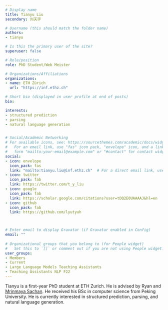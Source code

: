 ```yaml
---
# Display name
title: Tianyu Liu
secondary: 刘天宇

# Username (this should match the folder name)
authors:
- tianyu

# Is this the primary user of the site?
superuser: false

# Role/position
role: PhD Student/Web Meister

# Organizations/Affiliations
organizations:
- name: ETH Zürich
  url: "https://inf.ethz.ch"

# Short bio (displayed in user profile at end of posts)
bio: 

interests:
- structured prediction
- parsing
- natural language generation


# Social/Academic Networking
# For available icons, see: https://sourcethemes.com/academic/docs/widgets/#icons
#   For an email link, use "fas" icon pack, "envelope" icon, and a link in the
#   form "mailto:your-email@example.com" or "#contact" for contact widget.
social:
- icon: envelope
  icon_pack: fas
  link: "mailto:tianyu.liu@inf.ethz.ch"  # For a direct email link, use "mailto:test@example.org".
- icon: twitter
  icon_pack: fab
  link: https://twitter.com/t_y_liu
- icon: google
  icon_pack: fab
  link: https://scholar.google.com/citations?user=tDQ2E0UAAAAJ&hl=en
- icon: github
  icon_pack: fab
  link: https://github.com/lyutyuh



# Enter email to display Gravatar (if Gravatar enabled in Config)
email: ""
  
# Organizational groups that you belong to (for People widget)
#   Set this to `[]` or comment out if you are not using People widget.  
user_groups:
- Members
- Current
- Large Language Models Teaching Assistants
- Teaching Assistants NLP F22
---
```

Tianyu is a first-year PhD student at ETH Zurich. He is advised by Ryan and [Mrinmaya Sachan](mrinmaya.io). He received his BSc in computer science from Peking University. He is currently interested in structured prediction, parsing, and natural language generation. 
